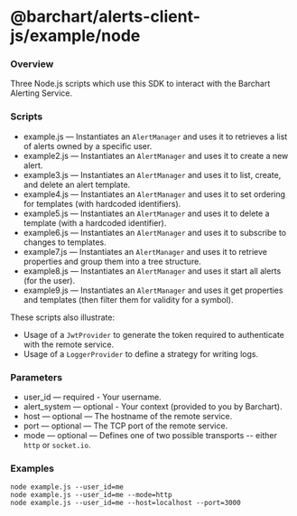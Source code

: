 # @barchart/alerts-client-js/example/node

### Overview

Three Node.js scripts which use this SDK to interact with the Barchart Alerting Service.

### Scripts

* example.js — Instantiates an `AlertManager` and uses it to retrieves a list of alerts owned by a specific user. 
* example2.js — Instantiates an `AlertManager` and uses it to create a new alert.
* example3.js — Instantiates an `AlertManager` and uses it to list, create, and delete an alert template.
* example4.js — Instantiates an `AlertManager` and uses it to set ordering for templates (with hardcoded identifiers).
* example5.js — Instantiates an `AlertManager` and uses it to delete a template (with a hardcoded identifier).
* example6.js — Instantiates an `AlertManager` and uses it to subscribe to changes to templates.
* example7.js — Instantiates an `AlertManager` and uses it to retrieve properties and group them into a tree structure.
* example8.js — Instantiates an `AlertManager` and uses it start all alerts (for the user).
* example9.js — Instantiates an `AlertManager` and uses it get properties and templates (then filter them for validity for a symbol).

These scripts also illustrate:

* Usage of a `JwtProvider` to generate the token required to authenticate with the remote service.
* Usage of a `LoggerProvider` to define a strategy for writing logs.

### Parameters

* user_id — required - Your username.
* alert_system — optional - Your context (provided to you by Barchart).
* host — optional — The hostname of the remote service.
* port — optional — The TCP port of the remote service.
* mode — optional — Defines one of two possible transports -- either `http` or `socket.io`.

### Examples

```shell
node example.js --user_id=me
node example.js --user_id=me --mode=http
node example.js --user_id=me --host=localhost --port=3000
```